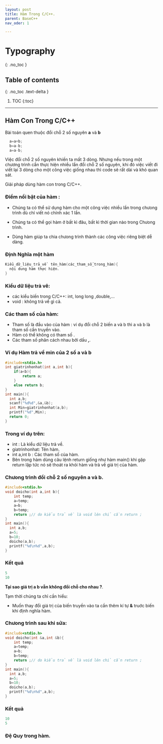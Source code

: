 ```yaml
---
layout: post
title: Hàm Trong C/C++.
parent: BaseC++
nav_oder: 1

---
```


# Typography
{: .no_toc }

## Table of contents
{: .no_toc .text-delta }

1. TOC
{:toc}

---
## Hàm Con Trong C/C++
Bài toán quen thuộc đổi chỗ 2 số nguyên **a** và **b**
```c++
  a=a+b;
  b=a-b;
  a=a-b;
```
Việc đổi chỗ 2 số nguyên khiến ta mất 3 dòng. Nhưng nếu trong một chương trình cần thực hiện nhiều lần đổi chỗ 2 số nguyên,
khi đó việc viết đi viết lại 3 dòng cho một công việc giống nhau thì code sẽ rất dài và khó quan sát.

Giải pháp dùng hàm con trong C/C++.

### Điểm nổi bật của hàm :

* Chúng ta có thể sử dụng hàm cho một công việc nhiều lần trong chưong trình dù chỉ viết nó chính xác 1 lần.

* Chúng ta có thể gọi hàm ở bất kì đâu, bất kì thời gian nào trong Chưong trình.

* Dùng hàm giúp ta chia chưong trình thành các công việc riêng biệt dễ dàng.

### Định Nghĩa một hàm

```c++
Kiểu_dữ_liệu_trả_về  tên_hàm(các_tham_số_trong_hàm){
  nội dung hàm thực hiện.
}
```
### Kiểu dữ liệu trả vê:
* các kiểu biến trong C/C++: int, long long ,double,...
* void : không trả về gì cả.
### Các tham số của hàm:
* Tham số là đầu vào của hàm : ví dụ đổi chỗ 2 biến a và b thì a và b là tham số cần truyền vào.
* Hàm có thể không có tham số .
* Các tham số phân cách nhau bởi dấu **,**.
### Ví dụ Hàm trả về min của 2 số a và b
```c++
#include<stdio.h>
int giatrinhonhat(int a,int b){
    if(a<b){
        return a;
    }
    else return b;
}
int main(){
  int a,b;
  scanf("%d%d",&a,&b);
  int Min=giatrinhonhat(a,b);
  printf("%d",Min);
  return 0;
}
```
### Trong ví dụ trên:
* int : Là kiểu dữ liệu trả về.
* giatrinhonhat: Tên hàm.
* int a,int b : Các tham số của hàm.
* Bên trong hàm dùng câu lệnh return giống như hàm main() khi gặp return lập tức nó sẽ thoát ra khỏi hàm và trả về giá trị của hàm.

### Chưong trình đổi chỗ 2 số nguyên a và b.
```c++
#include<stdio.h>
void doicho(int a,int b){
    int temp;
    a=temp;
    a=b;
    b=temp;
    return ;// do kiểu trả về là void lên chỉ cần return ;
}
int main(){
  int a,b;
  a=5;
  b=10;
  doicho(a,b);
  printf("%d\n%d",a,b);
}
```
### Kết quả
```c++
5
10
```

**Tại sao giá trị a b vẫn không đổi chỗ cho nhau ?**.

Tạm thời chúng ta chỉ cần hiểu:

* Muốn thay đổi giá trị của biến truyền vào ta cần thêm kí tự **&** truớc biến khi định nghĩa hàm.

### Chưong trình sau khi sửa:
```c++
#include<stdio.h>
void doicho(int &a,int &b){
    int temp;
    a=temp;
    a=b;
    b=temp;
    return ;// do kiểu trả về là void lên chỉ cần return ;
}
int main(){
  int a,b;
  a=5;
  b=10;
  doicho(a,b);
  printf("%d\n%d",a,b);
}
```
### Kết quả
```c++
10
5
```
### Đệ Quy trong hàm.




